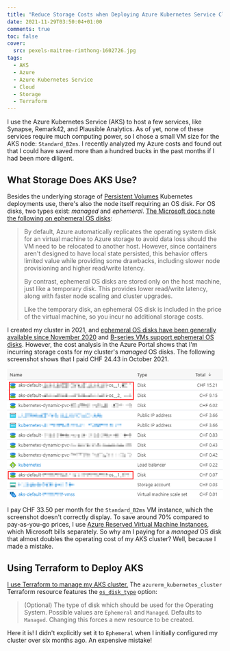 ```yaml
---
title: "Reduce Storage Costs when Deploying Azure Kubernetes Service Clusters with Terraform"
date: 2021-11-29T03:50:04+01:00
comments: true
toc: false
cover:
  src: pexels-maitree-rimthong-1602726.jpg
tags:
  - AKS
  - Azure
  - Azure Kubernetes Service
  - Cloud
  - Storage
  - Terraform
---
```


I use the Azure Kubernetes Service (AKS) to host a few services, like Synapse, Remark42, and Plausible Analytics. As of yet, none of these services require much computing power, so I chose a small VM size for the AKS node: `Standard_B2ms`. I recently analyzed my Azure costs and found out that I could have saved more than a hundred bucks in the past months if I had been more diligent.

<!--more-->

## What Storage Does AKS Use?

Besides the underlying storage of [Persistent Volumes](https://kubernetes.io/docs/concepts/storage/persistent-volumes/) Kubernetes deployments use, there's also the node itself requiring an OS disk. For OS disks, two types exist: _managed_ and _ephemeral_. [The Microsoft docs note the following on ephemeral OS disks](https://docs.microsoft.com/en-us/azure/aks/cluster-configuration#ephemeral-os):

> By default, Azure automatically replicates the operating system disk for an virtual machine to Azure storage to avoid data loss should the VM need to be relocated to another host. However, since containers aren't designed to have local state persisted, this behavior offers limited value while providing some drawbacks, including slower node provisioning and higher read/write latency.
>
> By contrast, ephemeral OS disks are stored only on the host machine, just like a temporary disk. This provides lower read/write latency, along with faster node scaling and cluster upgrades.
>
> Like the temporary disk, an ephemeral OS disk is included in the price of the virtual machine, so you incur no additional storage costs.

I created my cluster in 2021, and [ephemeral OS disks have been generally available since November 2020](https://github.com/Azure/AKS/releases/tag/2020-11-16) and [B-series VMs support ephemeral OS disks](https://docs.microsoft.com/en-us/azure/virtual-machines/sizes-b-series-burstable). However, the cost analysis in the Azure Portal shows that I'm incurring storage costs for my cluster's _managed_ OS disks. The following screenshot shows that I paid CHF 24.43 in October 2021.

![Screenshot of my October 2021 Azure Kubernetes Cluster costs in the Azure Portal](azure-portal-cost-analysis.png)

I pay CHF 33.50 per month for the `Standard_B2ms` VM instance, which the screenshot doesn't correctly display. To save around 70% compared to pay-as-you-go prices, I use [Azure Reserved Virtual Machine Instances](https://azure.microsoft.com/en-us/pricing/reserved-vm-instances/), which Microsoft bills separately. So why am I paying for a _managed_ OS disk that almost doubles the operating cost of my AKS cluster? Well, because I made a mistake.

## Using Terraform to Deploy AKS

[I use Terraform to manage my AKS cluster.](/use-terraform-to-deploy-an-azure-kubernetes-service-aks-cluster-traefik-2-cert-manager-and-lets-encrypt-certificates) The `azurerm_kubernetes_cluster` Terraform resource features the [`os_disk_type`](https://registry.terraform.io/providers/hashicorp/azurerm/latest/docs/resources/kubernetes_cluster#os_disk_type) option:

> (Optional) The type of disk which should be used for the Operating System. Possible values are `Ephemeral` and `Managed`. Defaults to `Managed`. Changing this forces a new resource to be created.

Here it is! I didn't explicitly set it to `Ephemeral` when I initially configured my cluster over six months ago. An expensive mistake!
